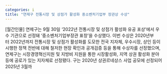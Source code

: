 ```yaml
---
categories: i
title: "연제구 전통시장 및 상점가 활성화 중소벤처기업부 장관상 수상"
---
```

[월간인물] 연제구는 9월 30일 ‘2022년 전통시장 및 상점가 활성화 유공 포상’에서 우수 기관으로 선정돼 ‘중소벤처기업부장관 표창’을 수상했다. 이번 수상은 2020년부터 2022년까지 전통시장 및 상점가 활성화를 도모한 전국 지자체, 우수시장, 상인 등이 시행한 정책 전반에 대해 철저한 현장 확인과 공개검증 등을 통해 수상자를 선정했으며, 연제구는 시장경영혁신지원 및 지방비 지원을 통한 시장활성화, 지역 상권 활성화 분야 등에 공로가 있는 지자체로 선정됐다. 구는 2020년 상권르네상스 사업 공모에 선정되어 2025년 3월까